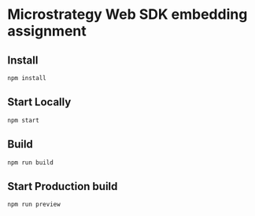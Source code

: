 # Microstrategy Web SDK embedding assignment

## Install
`npm install`

## Start Locally
`npm start`

## Build
`npm run build`

## Start Production build
`npm run preview`